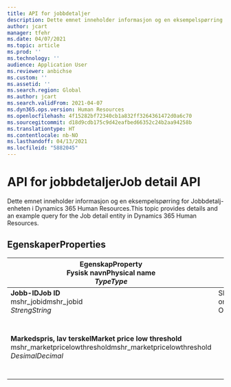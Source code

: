 ```yaml
---
title: API for jobbdetaljer
description: Dette emnet inneholder informasjon og en eksempelspørring for Jobbdetalj-enheten i Dynamics 365 Human Resources.
author: jcart
manager: tfehr
ms.date: 04/07/2021
ms.topic: article
ms.prod: ''
ms.technology: ''
audience: Application User
ms.reviewer: anbichse
ms.custom: ''
ms.assetid: ''
ms.search.region: Global
ms.author: jcart
ms.search.validFrom: 2021-04-07
ms.dyn365.ops.version: Human Resources
ms.openlocfilehash: 4f15282bf72340cb1a832ff3264361472d0a6c70
ms.sourcegitcommit: d18d9cdb175c9d42eafbed66352c24b2aa94258b
ms.translationtype: HT
ms.contentlocale: nb-NO
ms.lasthandoff: 04/13/2021
ms.locfileid: "5882045"
---
```

# <a name="job-detail-api"></a><span data-ttu-id="68cec-103">API for jobbdetaljer</span><span class="sxs-lookup"><span data-stu-id="68cec-103">Job detail API</span></span>

<span data-ttu-id="68cec-104">Dette emnet inneholder informasjon og en eksempelspørring for Jobbdetalj-enheten i Dynamics 365 Human Resources.</span><span class="sxs-lookup"><span data-stu-id="68cec-104">This topic provides details and an example query for the Job detail entity in Dynamics 365 Human Resources.</span></span>

## <a name="properties"></a><span data-ttu-id="68cec-105">Egenskaper</span><span class="sxs-lookup"><span data-stu-id="68cec-105">Properties</span></span>

| <span data-ttu-id="68cec-106">Egenskap</span><span class="sxs-lookup"><span data-stu-id="68cec-106">Property</span></span><br><span data-ttu-id="68cec-107">**Fysisk navn**</span><span class="sxs-lookup"><span data-stu-id="68cec-107">**Physical name**</span></span><br><span data-ttu-id="68cec-108">**_Type_**</span><span class="sxs-lookup"><span data-stu-id="68cec-108">**_Type_**</span></span> | <span data-ttu-id="68cec-109">Bruk</span><span class="sxs-lookup"><span data-stu-id="68cec-109">Use</span></span> | <span data-ttu-id="68cec-110">beskrivelse</span><span class="sxs-lookup"><span data-stu-id="68cec-110">Description</span></span> |
| --- | --- | --- |
| <span data-ttu-id="68cec-111">**Jobb-ID**</span><span class="sxs-lookup"><span data-stu-id="68cec-111">**Job ID**</span></span><br><span data-ttu-id="68cec-112">mshr_jobid</span><span class="sxs-lookup"><span data-stu-id="68cec-112">mshr_jobid</span></span><br><span data-ttu-id="68cec-113">*Streng*</span><span class="sxs-lookup"><span data-stu-id="68cec-113">*String*</span></span> | <span data-ttu-id="68cec-114">Skrivebeskyttet</span><span class="sxs-lookup"><span data-stu-id="68cec-114">Read-only</span></span><br><span data-ttu-id="68cec-115">Obligatorisk</span><span class="sxs-lookup"><span data-stu-id="68cec-115">Required</span></span> | <span data-ttu-id="68cec-116">Unik ID for en jobb.</span><span class="sxs-lookup"><span data-stu-id="68cec-116">Unique ID for a job.</span></span> |
| <span data-ttu-id="68cec-117">**Markedspris, lav terskel**</span><span class="sxs-lookup"><span data-stu-id="68cec-117">**Market price low threshold**</span></span><br><span data-ttu-id="68cec-118">mshr_marketpricelowthreshold</span><span class="sxs-lookup"><span data-stu-id="68cec-118">mshr_marketpricelowthreshold</span></span><br><span data-ttu-id="68cec-119">*Desimal*</span><span class="sxs-lookup"><span data-stu-id="68cec-119">*Decimal*</span></span> | | <span data-ttu-id="68cec-120">En systemgenerert GUID-verdi som entydig identifiserer stillingen.</span><span class="sxs-lookup"><span data-stu-id="68cec-120">A system-generated GUID value to uniquely identify the position.</span></span>  |
